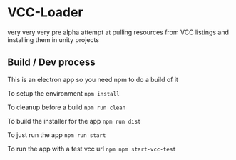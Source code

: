 # VCC-Loader

very very very pre alpha attempt at pulling resources from VCC listings and installing them in unity projects

## Build / Dev process

This is an electron app so you need npm to do a build of it

To setup the environment
`npm install`

To cleanup before a build
`npm run clean`

To build the installer for the app
`npm run dist`

To just run the app
`npm run start`

To run the app with a test vcc url
`npm npm start-vcc-test`
